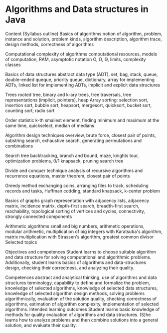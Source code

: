 # Algorithms and Data structures in Java

Content (Syllabus outline)
Basics of algorithms
notion of algorithm, problem, instance and solution, problem kinds, algorithm description, algorithm trace, design methods, correctness of algorithms

Computational complexity of algorithms
computational resources, models of computation, RAM, asymptotic notation O, Ω, Θ, limits, complexity classes

Basics of data structures
abstract data type (ADT), set, bag, stack, queue, double-ended queque, priority queue, dictionary, array for implementing ADTs, linked list for implementing ADTs, implicit and explicit data structures

Trees
rooted tree, binary and k-ary trees, tree traversals, tree representations (implicit, pointers), heap Array sorting: selection sort, insertion sort, bubble sort, heapsort, mergesort, quicksort, bucket sort, counting sort, radix sort

Order statistic
k-th smallest element, finding minimum and maximum at the same time, quickselect, median of medians

Algorithm design techniques
overview, brute force, closest pair of points, substring search, exhaustive search, generating permutations and combinations

Search tree
backtracking, branch and bound, maze, knights tour, optimization problems, 0/1 knapsack, pruning search tree

Divide and conquer technique
analysis of recursive algorithms and recurrence equations, master theorem, closest pair of points

Greedy method
exchanging coins, arranging files to track, scheduling records and tasks, Huffman codding, standard knapsack, k-center problem

Basics of graphs
graph representation with adjacency lists, adjacency matrix, incidence matrix, depth-first search, breadth-first search, reachability, topological sorting of vertices and cycles, connectivity, strongly connected components

Arithmetic algorithms
small and big numbers, arithmetic operations, modular arithmetic, multiplication of big integers with Karatsuba's algorithm, matrix multiplication with Strassen's algorithm, greatest common divisor
Selected topics

Objectives and competences
Student learns to choose suitable algorithm and data structure for solving computational and algorithmic problems. Additionally, student learns basics of algorithms and data-structures design, checking their correctness, and analyzing their quality.

Competences
abstract and analytical thinking,
use of algorithms and data structures terminology,
capability to define and formalize the problem,
knowledge of selected algorithms,
knowledge of selected data structures,
knowledge of selected algorithm design methods,
solving problems algorithmically,
evaluation of the solution quality,
checking correctness of algorithms,
estimation of algorithm complexity,
implementation of selected algorithms.
Intended learning outcomes
Student learns basic knowledge of methods for quality evaluation of algorithms and data structures. (S)he learns how to analyze problems and then combine solutions into a general solution, and evaluate their quality.

